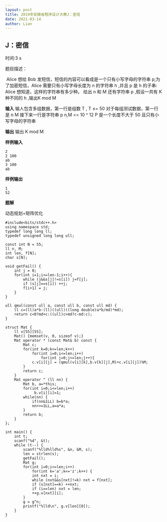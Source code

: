 ```yaml
---
layout: post
title: 2019年安徽省程序设计大赛J：密信
date: 2021-03-14
author: Lian
---
```


## J：密信

时间:3 s

题目描述：

​ Alice 想给 Bob 发短信，短信的内容可以看成是一个只有小写字母的字符串 p;为了加密短信，Alice 需要只有小写字母长度为 n 的字符串 h ,并且 p 是 h 的子串: Alice 想知道，这样的字符串有多少种。
给出 n 和 M 还有字符串 p ,假设一共有 K 种不同的 h ,输出K mod M

**输入**
输人包含多组数据，第一行是组数 T , T ≤= 50
对于每组测试数据，第一行是 n M
接下来一行是字符串 p
n,M <= 10 ^ 12
P 是一个长度不大于 50 且只有小写字母的字符串

**输出**
输出 K mod M

**样例输入**

```
2
2 100
ab
3 100
ab
```

**样例输出**
```
1
52
```

**题解**

动态规划+矩阵优化

```
#include<bits/stdc++.h>
using namespace std;
typedef long long ll;
typedef unsigned long long ull;
 
const int N = 55;
ll n, M;
int len, f[N];
char s[N];
 
void getFail() {
    int j = 0;
    for(int i=1;i<=len-1;i++){
        while (j&&s[j]!=s[i]) j=f[j];
        if (s[j]==s[i]) ++j;
        f[i+1] = j;
    }
}
 
ull qmul(const ull a, const ull b, const ull md) {
	ll c=(ll)a*b-(ll)((ull)((long double)a*b/md)*md);
	return c<0?md+c:((ull)c>md?c-md:c);
}
 
struct Mat {
    ll v[55][55];
    Mat() {memset(v, 0, sizeof v);}
    Mat operator * (const Mat& b) const {
        Mat c;
        for(int k=0;k<=len;k++)
			for(int i=0;i<=len;i++)
				for(int j=0;j<=len;j++){
            c.v[i][j] = (qmul(v[i][k],b.v[k][j],M)+c.v[i][j])%M;
        }
        return c;
    }
    Mat operator ^ (ll nn) {
        Mat b, a=*this;
        for(int i=0;i<=len;i++)
			 b.v[i][i]=1;
        while(nn) {
            if(nn&1LL) b=b*a;
            nn>>=1LL,a=a*a;
        }
        return b;
    }
};
  
int main() {
    int t;
    scanf("%d", &t);
    while (t--) {
        scanf("%lld%lld%s", &n, &M, s);
        len = strlen(s);
        getFail();
        Mat g;
        for(int i=0;i<=len;i++) 
			for(int k='a';k<='z';k++) {
            int nxt = i;
            while (nxt&&s[nxt]!=k) nxt = f[nxt];
            if (s[nxt]==k) ++nxt;
            if (i==len) nxt = len;
            ++g.v[nxt][i];
        }
        g = g^n;
        printf("%lld\n", g.v[len][0]);
    }
}
```